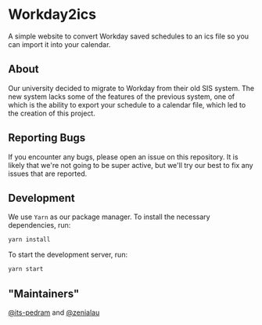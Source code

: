 # Workday2ics

A simple website to convert Workday saved schedules to an ics file so you can import it into your calendar.

## About

Our university decided to migrate to Workday from their old SIS system. The new system lacks some of the features of the previous system, one of which is the ability to export your schedule to a calendar file, which led to the creation of this project.

## Reporting Bugs

If you encounter any bugs, please open an issue on this repository. It is likely that we're not going to be super active, but we'll try our best to fix any issues that are reported.

## Development

We use `Yarn` as our package manager. To install the necessary dependencies, run:

```bash
yarn install
```

To start the development server, run:

```bash
yarn start
```

## "Maintainers"

[@its-pedram](https://github.com/its-pedram) and [@zenialau](https://github.com/zenialau)